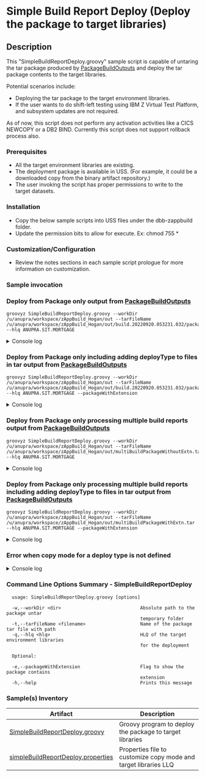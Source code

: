 # Simple Build Report Deploy (Deploy the package to target libraries)
## Description
This "SimpleBuildReportDeploy.groovy" sample script is capable of untaring the tar package produced by [PackageBuildOutputs](../PackageBuildOutputs/) and deploy the tar package contents to the target libraries. 

Potential scenarios include:
* Deploying the tar package to the target environment libraries.
* If the user wants to do shift-left testing using IBM Z Virtual Test Platform, and subsystem updates are not required.

As of now, this script does not perform any activation activities like a CICS NEWCOPY or a DB2 BIND.  Currently this script does not support rollback process also.

### Prerequisites

* All the target environment libraries are existing.
* The deployment package is available in USS. (For example, it could be a downloaded copy from the binary artifact repository.)
* The user invoking the script has proper permissions to write to the target datasets.

### Installation
* Copy the below sample scripts into USS files under the dbb-zappbuild folder.
* Update the permission bits to allow for execute. Ex: chmod 755 *

### Customization/Configuration
* Review the notes sections in each sample script prologue for more information on customization.

### Sample invocation

### Deploy from Package only output from [PackageBuildOutputs](../PackageBuildOutputs/)
```
groovyz SimpleBuildReportDeploy.groovy --workDir /u/anupra/workspace/zAppBuild_Hogan/out --tarFileName /u/anupra/workspace/zAppBuild_Hogan/out/build.20220920.053231.032/packageWithoutExtn.tar --hlq ANUPRA.SIT.MORTGAGE
```

<details>
  <summary>Console log</summary>

SimpleBuildReportDeploy console output

```
** SimpleBuildReportDeploy start at 20220920.073414.034
** Created tar file extract directory /u/anupra/workspace/zAppBuild_Hogan/out/DeployFiles_20220920.073414.034
** Untar file at /u/anupra/workspace/zAppBuild_Hogan/out/build.20220920.053231.032/packageWithoutExtn.tar.

Package untar done to /u/anupra/workspace/zAppBuild_Hogan/out/DeployFiles_20220920.073414.034

** Deploying the contents in /u/anupra/workspace/zAppBuild_Hogan/out/DeployFiles_20220920.073414.034/BuildReport.json

Extracted file /u/anupra/workspace/zAppBuild_Hogan/out/DeployFiles_20220920.073414.034/ANUPRA.MORT0001.LOAD/EPSMORT is of type MAPLOAD
Copied source file - ANUPRA.MORT0001.LOAD/EPSMORT to Target PDS - ANUPRA.SIT.MORTGAGE.MAPLOAD

Extracted file /u/anupra/workspace/zAppBuild_Hogan/out/DeployFiles_20220920.073414.034/ANUPRA.MORT0001.LOAD/EPSMLIS is of type MAPLOAD
Copied source file - ANUPRA.MORT0001.LOAD/EPSMLIS to Target PDS - ANUPRA.SIT.MORTGAGE.MAPLOAD

Extracted file /u/anupra/workspace/zAppBuild_Hogan/out/DeployFiles_20220920.073414.034/ANUPRA.MORT0001.LOAD/EPSCSMRT is of type CICSLOAD
Copied source file - ANUPRA.MORT0001.LOAD/EPSCSMRT to Target PDS - ANUPRA.SIT.MORTGAGE.CICSLOAD

Extracted file /u/anupra/workspace/zAppBuild_Hogan/out/DeployFiles_20220920.073414.034/ANUPRA.MORT0001.DBRM/EPSCMORT is of type DBRM
Copied source file - ANUPRA.MORT0001.DBRM/EPSCMORT to Target PDS - ANUPRA.SIT.MORTGAGE.DBRM

Extracted file /u/anupra/workspace/zAppBuild_Hogan/out/DeployFiles_20220920.073414.034/ANUPRA.MORT0001.LOAD/EPSCMORT is of type CICSLOAD
Copied source file - ANUPRA.MORT0001.LOAD/EPSCMORT to Target PDS - ANUPRA.SIT.MORTGAGE.CICSLOAD

Extracted file /u/anupra/workspace/zAppBuild_Hogan/out/DeployFiles_20220920.073414.034/ANUPRA.MORT0001.LOAD/DATEVAL is of type LOAD
Copied source file - ANUPRA.MORT0001.LOAD/DATEVAL to Target PDS - ANUPRA.SIT.MORTGAGE.LOAD

Extracted file /u/anupra/workspace/zAppBuild_Hogan/out/DeployFiles_20220920.073414.034/ANUPRA.MORT0001.LOAD/LENPGM is of type LOAD
Copied source file - ANUPRA.MORT0001.LOAD/LENPGM to Target PDS - ANUPRA.SIT.MORTGAGE.LOAD

Deleted the temporary folder - /u/anupra/workspace/zAppBuild_Hogan/out/DeployFiles_20220920.073414.034

** Build finished
```
</details>


### Deploy from Package only including adding deployType to files in tar output from [PackageBuildOutputs](../PackageBuildOutputs/)
```
groovyz SimpleBuildReportDeploy.groovy --workDir /u/anupra/workspace/zAppBuild_Hogan/out --tarFileName /u/anupra/workspace/zAppBuild_Hogan/out/build.20220920.053231.032/packageWithExtn.tar --hlq ANUPRA.SIT.MORTGAGE --packageWithExtension
```

<details>
  <summary>Console log</summary>

SimpleBuildReportDeploy console output

```
** SimpleBuildReportDeploy start at 20220920.073751.037
** Created tar file extract directory /u/anupra/workspace/zAppBuild_Hogan/out/DeployFiles_20220920.073751.037
** Untar file at /u/anupra/workspace/zAppBuild_Hogan/out/build.20220920.053231.032/packageWithExtn.tar.

Package untar done to /u/anupra/workspace/zAppBuild_Hogan/out/DeployFiles_20220920.073751.037

** Deploying the contents in /u/anupra/workspace/zAppBuild_Hogan/out/DeployFiles_20220920.073751.037/BuildReport.json

Extracted file /u/anupra/workspace/zAppBuild_Hogan/out/DeployFiles_20220920.073751.037/ANUPRA.MORT0001.LOAD/EPSMORT.MAPLOAD is of type MAPLOAD
Copied source file - ANUPRA.MORT0001.LOAD/EPSMORT to Target PDS - ANUPRA.SIT.MORTGAGE.MAPLOAD

Extracted file /u/anupra/workspace/zAppBuild_Hogan/out/DeployFiles_20220920.073751.037/ANUPRA.MORT0001.LOAD/EPSMLIS.MAPLOAD is of type MAPLOAD
Copied source file - ANUPRA.MORT0001.LOAD/EPSMLIS to Target PDS - ANUPRA.SIT.MORTGAGE.MAPLOAD

Extracted file /u/anupra/workspace/zAppBuild_Hogan/out/DeployFiles_20220920.073751.037/ANUPRA.MORT0001.LOAD/EPSCSMRT.CICSLOAD is of type CICSLOAD
Copied source file - ANUPRA.MORT0001.LOAD/EPSCSMRT to Target PDS - ANUPRA.SIT.MORTGAGE.CICSLOAD

Extracted file /u/anupra/workspace/zAppBuild_Hogan/out/DeployFiles_20220920.073751.037/ANUPRA.MORT0001.DBRM/EPSCMORT.DBRM is of type DBRM
Copied source file - ANUPRA.MORT0001.DBRM/EPSCMORT to Target PDS - ANUPRA.SIT.MORTGAGE.DBRM

Extracted file /u/anupra/workspace/zAppBuild_Hogan/out/DeployFiles_20220920.073751.037/ANUPRA.MORT0001.LOAD/EPSCMORT.CICSLOAD is of type CICSLOAD
Copied source file - ANUPRA.MORT0001.LOAD/EPSCMORT to Target PDS - ANUPRA.SIT.MORTGAGE.CICSLOAD

Extracted file /u/anupra/workspace/zAppBuild_Hogan/out/DeployFiles_20220920.073751.037/ANUPRA.MORT0001.LOAD/DATEVAL.LOAD is of type LOAD
Copied source file - ANUPRA.MORT0001.LOAD/DATEVAL to Target PDS - ANUPRA.SIT.MORTGAGE.LOAD

Extracted file /u/anupra/workspace/zAppBuild_Hogan/out/DeployFiles_20220920.073751.037/ANUPRA.MORT0001.LOAD/LENPGM.LOAD is of type LOAD
Copied source file - ANUPRA.MORT0001.LOAD/LENPGM to Target PDS - ANUPRA.SIT.MORTGAGE.LOAD

Deleted the temporary folder - /u/anupra/workspace/zAppBuild_Hogan/out/DeployFiles_20220920.073751.037

** Build finished
```
</details>


### Deploy from Package only processing multiple build reports output from [PackageBuildOutputs](../PackageBuildOutputs/)
```
groovyz SimpleBuildReportDeploy.groovy --workDir /u/anupra/workspace/zAppBuild_Hogan/out --tarFileName /u/anupra/workspace/zAppBuild_Hogan/out/multiBuildPackageWithoutExtn.tar --hlq ANUPRA.SIT.MORTGAGE
```

<details>
  <summary>Console log</summary>

SimpleBuildReportDeploy console output

```
** SimpleBuildReportDeploy start at 20220920.074004.040
** Created tar file extract directory /u/anupra/workspace/zAppBuild_Hogan/out/DeployFiles_20220920.074004.040
** Untar file at /u/anupra/workspace/zAppBuild_Hogan/out/multiBuildPackageWithoutExtn.tar.

Package untar done to /u/anupra/workspace/zAppBuild_Hogan/out/DeployFiles_20220920.074004.040

** Deploying the contents in /u/anupra/workspace/zAppBuild_Hogan/out/DeployFiles_20220920.074004.040/001_BuildReport.json

Extracted file /u/anupra/workspace/zAppBuild_Hogan/out/DeployFiles_20220920.074004.040/ANUPRA.MORT0001.LOAD/EPSMORT is of type MAPLOAD
Copied source file - ANUPRA.MORT0001.LOAD/EPSMORT to Target PDS - ANUPRA.SIT.MORTGAGE.MAPLOAD

Extracted file /u/anupra/workspace/zAppBuild_Hogan/out/DeployFiles_20220920.074004.040/ANUPRA.MORT0001.LOAD/EPSMLIS is of type MAPLOAD
Copied source file - ANUPRA.MORT0001.LOAD/EPSMLIS to Target PDS - ANUPRA.SIT.MORTGAGE.MAPLOAD

Extracted file /u/anupra/workspace/zAppBuild_Hogan/out/DeployFiles_20220920.074004.040/ANUPRA.MORT0001.LOAD/EPSCSMRT is of type CICSLOAD
Copied source file - ANUPRA.MORT0001.LOAD/EPSCSMRT to Target PDS - ANUPRA.SIT.MORTGAGE.CICSLOAD

Extracted file /u/anupra/workspace/zAppBuild_Hogan/out/DeployFiles_20220920.074004.040/ANUPRA.MORT0001.DBRM/EPSCMORT is of type DBRM
Copied source file - ANUPRA.MORT0001.DBRM/EPSCMORT to Target PDS - ANUPRA.SIT.MORTGAGE.DBRM

Extracted file /u/anupra/workspace/zAppBuild_Hogan/out/DeployFiles_20220920.074004.040/ANUPRA.MORT0001.LOAD/EPSCMORT is of type CICSLOAD
Copied source file - ANUPRA.MORT0001.LOAD/EPSCMORT to Target PDS - ANUPRA.SIT.MORTGAGE.CICSLOAD

Extracted file /u/anupra/workspace/zAppBuild_Hogan/out/DeployFiles_20220920.074004.040/ANUPRA.MORT0001.LOAD/DATEVAL is of type LOAD
Copied source file - ANUPRA.MORT0001.LOAD/DATEVAL to Target PDS - ANUPRA.SIT.MORTGAGE.LOAD

Extracted file /u/anupra/workspace/zAppBuild_Hogan/out/DeployFiles_20220920.074004.040/ANUPRA.MORT0001.LOAD/LENPGM is of type LOAD
Copied source file - ANUPRA.MORT0001.LOAD/LENPGM to Target PDS - ANUPRA.SIT.MORTGAGE.LOAD

** Deploying the contents in /u/anupra/workspace/zAppBuild_Hogan/out/DeployFiles_20220920.074004.040/002_BuildReport.json

Extracted file /u/anupra/workspace/zAppBuild_Hogan/out/DeployFiles_20220920.074004.040/ANUPRA.MORT0002.LOAD/EPSCSMRD is of type CICSLOAD
Copied source file - ANUPRA.MORT0002.LOAD/EPSCSMRD to Target PDS - ANUPRA.SIT.MORTGAGE.CICSLOAD

Extracted file /u/anupra/workspace/zAppBuild_Hogan/out/DeployFiles_20220920.074004.040/ANUPRA.MORT0002.LOAD/EPSMPMT is of type LOAD
Copied source file - ANUPRA.MORT0002.LOAD/EPSMPMT to Target PDS - ANUPRA.SIT.MORTGAGE.LOAD

Extracted file /u/anupra/workspace/zAppBuild_Hogan/out/DeployFiles_20220920.074004.040/ANUPRA.MORT0002.LOAD/EPSMLIST is of type CICSLOAD
Copied source file - ANUPRA.MORT0002.LOAD/EPSMLIST to Target PDS - ANUPRA.SIT.MORTGAGE.CICSLOAD

Deleted the temporary folder - /u/anupra/workspace/zAppBuild_Hogan/out/DeployFiles_20220920.074004.040

** Build finished
```
</details>


### Deploy from Package only processing multiple build reports including adding deployType to files in tar output from [PackageBuildOutputs](../PackageBuildOutputs/)
```
groovyz SimpleBuildReportDeploy.groovy --workDir /u/anupra/workspace/zAppBuild_Hogan/out --tarFileName /u/anupra/workspace/zAppBuild_Hogan/out/multiBuildPackageWithExtn.tar --hlq ANUPRA.SIT.MORTGAGE --packageWithExtension
```

<details>
  <summary>Console log</summary>

SimpleBuildReportDeploy console output

```
** SimpleBuildReportDeploy start at 20220920.074508.045
** Created tar file extract directory /u/anupra/workspace/zAppBuild_Hogan/out/DeployFiles_20220920.074508.045
** Untar file at /u/anupra/workspace/zAppBuild_Hogan/out/multiBuildPackageWithExtn.tar.

Package untar done to /u/anupra/workspace/zAppBuild_Hogan/out/DeployFiles_20220920.074508.045

** Deploying the contents in /u/anupra/workspace/zAppBuild_Hogan/out/DeployFiles_20220920.074508.045/001_BuildReport.json

Extracted file /u/anupra/workspace/zAppBuild_Hogan/out/DeployFiles_20220920.074508.045/ANUPRA.MORT0001.LOAD/EPSMORT.MAPLOAD is of type MAPLOAD
Copied source file - ANUPRA.MORT0001.LOAD/EPSMORT to Target PDS - ANUPRA.SIT.MORTGAGE.MAPLOAD

Extracted file /u/anupra/workspace/zAppBuild_Hogan/out/DeployFiles_20220920.074508.045/ANUPRA.MORT0001.LOAD/EPSMLIS.MAPLOAD is of type MAPLOAD
Copied source file - ANUPRA.MORT0001.LOAD/EPSMLIS to Target PDS - ANUPRA.SIT.MORTGAGE.MAPLOAD

Extracted file /u/anupra/workspace/zAppBuild_Hogan/out/DeployFiles_20220920.074508.045/ANUPRA.MORT0001.LOAD/EPSCSMRT.CICSLOAD is of type CICSLOAD
Copied source file - ANUPRA.MORT0001.LOAD/EPSCSMRT to Target PDS - ANUPRA.SIT.MORTGAGE.CICSLOAD

Extracted file /u/anupra/workspace/zAppBuild_Hogan/out/DeployFiles_20220920.074508.045/ANUPRA.MORT0001.DBRM/EPSCMORT.DBRM is of type DBRM
Copied source file - ANUPRA.MORT0001.DBRM/EPSCMORT to Target PDS - ANUPRA.SIT.MORTGAGE.DBRM

Extracted file /u/anupra/workspace/zAppBuild_Hogan/out/DeployFiles_20220920.074508.045/ANUPRA.MORT0001.LOAD/EPSCMORT.CICSLOAD is of type CICSLOAD
Copied source file - ANUPRA.MORT0001.LOAD/EPSCMORT to Target PDS - ANUPRA.SIT.MORTGAGE.CICSLOAD

Extracted file /u/anupra/workspace/zAppBuild_Hogan/out/DeployFiles_20220920.074508.045/ANUPRA.MORT0001.LOAD/DATEVAL.LOAD is of type LOAD
Copied source file - ANUPRA.MORT0001.LOAD/DATEVAL to Target PDS - ANUPRA.SIT.MORTGAGE.LOAD

Extracted file /u/anupra/workspace/zAppBuild_Hogan/out/DeployFiles_20220920.074508.045/ANUPRA.MORT0001.LOAD/LENPGM.LOAD is of type LOAD
Copied source file - ANUPRA.MORT0001.LOAD/LENPGM to Target PDS - ANUPRA.SIT.MORTGAGE.LOAD

** Deploying the contents in /u/anupra/workspace/zAppBuild_Hogan/out/DeployFiles_20220920.074508.045/002_BuildReport.json

Extracted file /u/anupra/workspace/zAppBuild_Hogan/out/DeployFiles_20220920.074508.045/ANUPRA.MORT0002.LOAD/EPSCSMRD.CICSLOAD is of type CICSLOAD
Copied source file - ANUPRA.MORT0002.LOAD/EPSCSMRD to Target PDS - ANUPRA.SIT.MORTGAGE.CICSLOAD

Extracted file /u/anupra/workspace/zAppBuild_Hogan/out/DeployFiles_20220920.074508.045/ANUPRA.MORT0002.LOAD/EPSMPMT.LOAD is of type LOAD
Copied source file - ANUPRA.MORT0002.LOAD/EPSMPMT to Target PDS - ANUPRA.SIT.MORTGAGE.LOAD

Extracted file /u/anupra/workspace/zAppBuild_Hogan/out/DeployFiles_20220920.074508.045/ANUPRA.MORT0002.LOAD/EPSMLIST.CICSLOAD is of type CICSLOAD
Copied source file - ANUPRA.MORT0002.LOAD/EPSMLIST to Target PDS - ANUPRA.SIT.MORTGAGE.CICSLOAD

Deleted the temporary folder - /u/anupra/workspace/zAppBuild_Hogan/out/DeployFiles_20220920.074508.045

** Build finished
```
</details>


### Error when copy mode for a deploy type is not defined

<details>
  <summary>Console log</summary>

SimpleBuildReportDeploy console output

```
** SimpleBuildReportDeploy start at 20220920.075237.052
** Created tar file extract directory /u/anupra/workspace/zAppBuild_Hogan/out/DeployFiles_20220920.075237.052
** Untar file at /u/anupra/workspace/zAppBuild_Hogan/out/build.20220920.053231.032/packageWithoutExtn.tar.

Package untar done to /u/anupra/workspace/zAppBuild_Hogan/out/DeployFiles_20220920.075237.052

** Deploying the contents in /u/anupra/workspace/zAppBuild_Hogan/out/DeployFiles_20220920.075237.052/BuildReport.json

Extracted file /u/anupra/workspace/zAppBuild_Hogan/out/DeployFiles_20220920.075237.052/ANUPRA.MORT0001.LOAD/EPSMORT is of type MAPLOAD
Copied source file - ANUPRA.MORT0001.LOAD/EPSMORT to Target PDS - ANUPRA.SIT.MORTGAGE.MAPLOAD

Extracted file /u/anupra/workspace/zAppBuild_Hogan/out/DeployFiles_20220920.075237.052/ANUPRA.MORT0001.LOAD/EPSMLIS is of type MAPLOAD
Copied source file - ANUPRA.MORT0001.LOAD/EPSMLIS to Target PDS - ANUPRA.SIT.MORTGAGE.MAPLOAD

Extracted file /u/anupra/workspace/zAppBuild_Hogan/out/DeployFiles_20220920.075237.052/ANUPRA.MORT0001.LOAD/EPSCSMRT is of type CICSLOAD
ERROR: DEPLOYMENT FAILED
ERROR: SOURCE FILE NOT DEPLOYED : ANUPRA.MORT0001.LOAD/EPSCSMRT
ERROR: DBB COPY MODE NOT DEFINED FOR DEPLOY TYPE : CICSLOAD


Deleted the temporary folder - /u/anupra/workspace/zAppBuild_Hogan/out/DeployFiles_20220920.075237.052

** Build finished
```
</details>


### Command Line Options Summary - SimpleBuildReportDeploy
```
  usage: SimpleBuildReportDeploy.groovy [options]
 
  -w,--workDir <dir>                             Absolute path to the package untar 
                                                 temporary folder
  -t,--tarFileName <filename>                    Name of the package tar file with path
  -q,--hlq <hlq>                                 HLQ of the target environment libraries 
                                                 for the deployment 
                                                                                                                                          
  Optional:
  
  -e,--packageWithExtension                      Flag to show the package contains 
                                                 extension 
  -h,--help                                      Prints this message
```

### Sample(s) Inventory

Artifact | Description
---------- | ----------------------------------------------------------------------------------------
[SimpleBuildReportDeploy.groovy](SimpleBuildReportDeploy.groovy) | Groovy program to deploy the package to target libraries
[simpleBuildReportDeploy.properties](simpleBuildReportDeploy.properties) | Properties file to customize copy mode and target libraries LLQ
